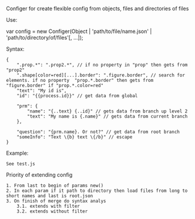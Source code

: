 Configer for create flexible config from objects, files and directories of files

Use:

var config = new Configer(Object | 'path/to/file/name.json' | 'path/to/directory/of/files'[, ...]);

Syntax:

    {
        ".prop.*": ".prop2.*", // if no property in "prop" then gets from "prop2"
        ".shape[color=red][...].border": ".figure.border", // search for elements. if no property  "prop.*.border" then gets from "figure.border" if "prop.*.color=red" 
        "text": "My id is",
        "id": "{{process.id}}" // get data from global 
        
        "prm": {
            "name": "{..text} {..id}" // gets data from branch up level 2
            "text": "My name is {.name}" // gets data from current branch
        },
        
        "question": "{prm.name}. Or not?" // get data from root branch
        "someInfo": "Text \{b} text \{/b}" // escape
    }

Example:

    See test.js
    

Priority of extending config
    
    1. From last to begin of params new()
    2. In each param if it path to directory then load files from long to short names and last is root.json
    3. On finish of merge do syntax analys
        3.1. extends with filter
        3.2. extends without filter

    
    
    

